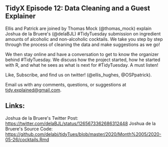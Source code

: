 ## TidyX Episode 12: Data Cleaning and a Guest Explainer

Ellis and Patrick are joined by Thomas Mock (@thomas_mock) explain Joshua de la Bruere's (@delaBJL) #TidyTuesday submission on ingredient amounts of alcoholic and non-alcoholic cocktails. We take you step by step through the process of cleaning the data and make suggestions as we go! 

We then stay online and have a conversation to get to know the organizer behind #TidyTuesday. We discuss how the project started, how he started with R, and what he sees as what is next for #TidyTuesday. A must listen!

Like, Subscribe, and find us on twitter! (@ellis_hughes, @OSPpatrick).

Email us with any comments, questions, or suggestions at tidy.explained@gmail.com.

## Links:
Joshua de la Bruere's Twitter Post: 
https://twitter.com/delaBJL/status/1265673362686312448
Joshua de la Bruere's Source Code:
https://github.com/delabj/tidyTues/blob/master/2020/Month%2005/2020-05-26/cocktails.Rmd